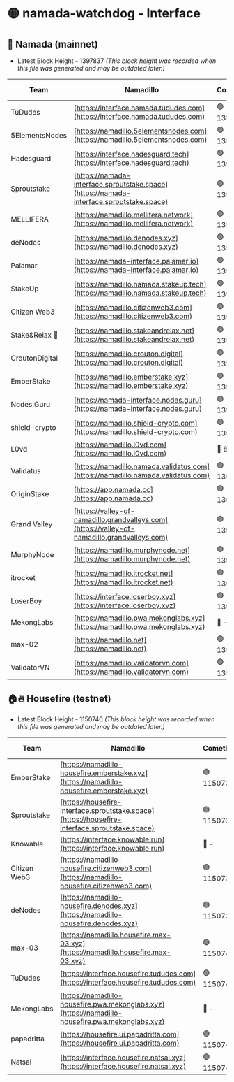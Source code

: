 # 🟡 namada-watchdog - Interface

## 🚀 Namada (mainnet)
- Latest Block Height - 1397837 *(This block height was recorded when this file was generated and may be outdated later.)*

| Team | Namadillo | CometBFT | Indexer | MASP Indexer |
|-|-|-|-|-|
| TuDudes | [https://interface.namada.tududes.com](https://interface.namada.tududes.com) | 🟢 1397811 | 🟢 1397811 | 🟢 1397810 |
| 5ElementsNodes | [https://namadillo.5elementsnodes.com](https://namadillo.5elementsnodes.com) | 🟢 1397811 | 🟢 1397811 | 🟢 1397811 |
| Hadesguard | [https://interface.hadesguard.tech](https://interface.hadesguard.tech) | 🟢 1397812 | 🟢 1397812 | 🟢 1397812 |
| Sproutstake | [https://namada-interface.sproutstake.space](https://namada-interface.sproutstake.space) | 🟢 1397813 | 🟢 1397814 | 🟢 1397813 |
| MELLIFERA | [https://namadillo.mellifera.network](https://namadillo.mellifera.network) | 🟢 1397815 | 🟢 1397815 | 🟢 1397815 |
| deNodes | [https://namadillo.denodes.xyz](https://namadillo.denodes.xyz) | 🟢 1397816 | 🟢 1397816 | 🟢 1397816 |
| Palamar | [https://namada-interface.palamar.io](https://namada-interface.palamar.io) | 🟢 1397817 | 🟢 1397817 | 🟢 1397817 |
| StakeUp | [https://namadillo.namada.stakeup.tech](https://namadillo.namada.stakeup.tech) | 🟢 1397818 | 🟢 1397817 | 🟢 1397818 |
| Citizen Web3 | [https://namadillo.citizenweb3.com](https://namadillo.citizenweb3.com) | 🟢 1397818 | 🟢 1397818 | 🟢 1397819 |
| Stake&Relax 🦥 | [https://namadillo.stakeandrelax.net](https://namadillo.stakeandrelax.net) | 🟢 1397820 | 🟢 1397820 | 🟢 1397820 |
| CroutonDigital | [https://namadillo.crouton.digital](https://namadillo.crouton.digital) | 🟢 1397821 | 🔴 1338918 | 🟢 1397821 |
| EmberStake | [https://namadillo.emberstake.xyz](https://namadillo.emberstake.xyz) | 🟢 1397821 | 🟢 1397821 | 🟢 1397822 |
| Nodes.Guru | [https://namada-interface.nodes.guru](https://namada-interface.nodes.guru) | 🟢 1397822 | 🟢 1397822 | 🟢 1397822 |
| shield-crypto | [https://namadillo.shield-crypto.com](https://namadillo.shield-crypto.com) | 🟢 1397823 | 🔴 1378303 | 🟢 1397823 |
| L0vd | [https://namadillo.l0vd.com](https://namadillo.l0vd.com) | 🔴 894059 | 🔴 1269187 | 🔴 894059 |
| Validatus | [https://namadillo.namada.validatus.com](https://namadillo.namada.validatus.com) | 🟢 1397825 | 🔴 1338199 | 🟢 1397824 |
| OriginStake | [https://app.namada.cc](https://app.namada.cc) | 🟢 1397826 | 🟢 1397825 | 🟢 1397825 |
| Grand Valley | [https://valley-of-namadillo.grandvalleys.com](https://valley-of-namadillo.grandvalleys.com) | 🟢 1397826 | 🟢 1397826 | 🟢 1397826 |
| MurphyNode | [https://namadillo.murphynode.net](https://namadillo.murphynode.net) | 🟢 1397827 | 🟢 1397827 | 🔴 - |
| itrocket | [https://namadillo.itrocket.net](https://namadillo.itrocket.net) | 🟢 1397828 | 🔴 1339267 | 🟢 1397828 |
| LoserBoy | [https://interface.loserboy.xyz](https://interface.loserboy.xyz) | 🟢 1397829 | 🟢 1397829 | 🔴 - |
| MekongLabs | [https://namadillo.pwa.mekonglabs.xyz](https://namadillo.pwa.mekonglabs.xyz) | 🔴 - | 🔴 - | 🔴 - |
| max-02 | [https://namadillo.net](https://namadillo.net) | 🟢 1397836 | 🟢 1397836 | 🟢 1397836 |
| ValidatorVN | [https://namadillo.validatorvn.com](https://namadillo.validatorvn.com) | 🟢 1397837 | 🟢 1397837 | 🟢 1397837 |

## 🏠🔥 Housefire (testnet)
- Latest Block Height - 1150746 *(This block height was recorded when this file was generated and may be outdated later.)*

| Team | Namadillo | CometBFT | Indexer | MASP Indexer |
|-|-|-|-|-|
| EmberStake | [https://namadillo-housefire.emberstake.xyz](https://namadillo-housefire.emberstake.xyz) | 🟢 1150735 | 🟢 1150735 | 🔴 1083022 |
| Sproutstake | [https://housefire-interface.sproutstake.space](https://housefire-interface.sproutstake.space) | 🟢 1150736 | 🟢 1150736 | 🟢 1150736 |
| Knowable | [https://interface.knowable.run](https://interface.knowable.run) | 🔴 - | 🔴 - | 🔴 - |
| Citizen Web3 | [https://namadillo-housefire.citizenweb3.com](https://namadillo-housefire.citizenweb3.com) | 🟢 1150737 | 🟢 1150737 | 🔴 - |
| deNodes | [https://namadillo-housefire.denodes.xyz](https://namadillo-housefire.denodes.xyz) | 🟢 1150739 | 🟢 1150739 | 🟢 1150739 |
| max-03 | [https://namadillo.housefire.max-03.xyz](https://namadillo.housefire.max-03.xyz) | 🟢 1150740 | 🟢 1150740 | 🟢 1150740 |
| TuDudes | [https://interface.housefire.tududes.com](https://interface.housefire.tududes.com) | 🟢 1150740 | 🟢 1150740 | 🟢 1150740 |
| MekongLabs | [https://namadillo-housefire.pwa.mekonglabs.xyz](https://namadillo-housefire.pwa.mekonglabs.xyz) | 🔴 - | 🔴 - | 🔴 - |
| papadritta | [https://housefire.ui.papadritta.com](https://housefire.ui.papadritta.com) | 🟢 1150745 | 🔴 972185 | 🟢 1150745 |
| Natsai | [https://interface.housefire.natsai.xyz](https://interface.housefire.natsai.xyz) | 🟢 1150746 | 🟢 1150746 | 🟢 1150746 |

